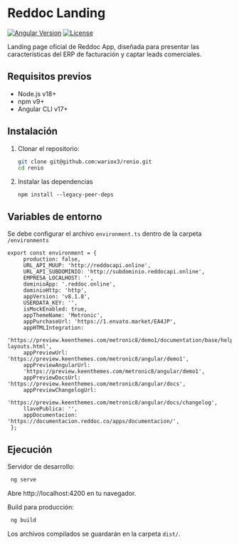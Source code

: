 
# Reddoc Landing

[![Angular Version](https://img.shields.io/badge/Angular-17-%23DD0031?logo=angular)](https://angular.io/)
[![License](https://img.shields.io/badge/license-MIT-blue)](LICENSE)

Landing page oficial de Reddoc App, diseñada para presentar las características del ERP de facturación y captar leads comerciales.

## Requisitos previos

- Node.js v18+
- npm v9+
- Angular CLI v17+

## Instalación

1. Clonar el repositorio:
   ```bash
   git clone git@github.com:wariox3/renio.git
   cd renio
   ```
2. Instalar las dependencias
   ```
   npm install --legacy-peer-deps
   ```

## Variables de entorno
Se debe configurar el archivo `environment.ts` dentro de la carpeta `/environments`
   ```
   export const environment = {
        production: false,
        URL_API_MUUP: 'http://reddocapi.online',
        URL_API_SUBDOMINIO: 'http://subdominio.reddocapi.online',
        EMPRESA_LOCALHOST: '',
        dominioApp: '.reddoc.online',
        dominioHttp: 'http',
        appVersion: 'v8.1.8',
        USERDATA_KEY: '',
        isMockEnabled: true,
        appThemeName: 'Metronic',
        appPurchaseUrl: 'https://1.envato.market/EA4JP',
        appHTMLIntegration:
        'https://preview.keenthemes.com/metronic8/demo1/documentation/base/helpers/flex-layouts.html',
        appPreviewUrl: 'https://preview.keenthemes.com/metronic8/angular/demo1',
        appPreviewAngularUrl:
        'https://preview.keenthemes.com/metronic8/angular/demo1',
        appPreviewDocsUrl: 'https://preview.keenthemes.com/metronic8/angular/docs',
        appPreviewChangelogUrl:
        'https://preview.keenthemes.com/metronic8/angular/docs/changelog',
        llavePublica: '',
        appDocumentacion: 'https://documentacion.reddoc.co/apps/documentacion/',
    };
   ```

## Ejecución
Servidor de desarrollo:

   ```bash
    ng serve
   ```

Abre http://localhost:4200 en tu navegador.

Build para producción:

   ```bash
    ng build
   ```

Los archivos compilados se guardarán en la carpeta `dist/`.
